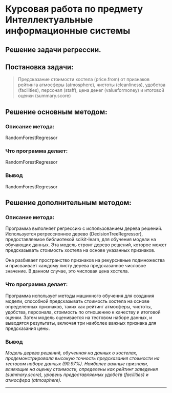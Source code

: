# Курсовая работа по предмету Интеллектуальные информационные системы
## Решение задачи регрессии.
## Постановка задачи:

>Предсказание стоимости хостела (price.from) от признаков рейтинга атмосферы (atmosphere), чистоты (cleanliness),
>удобства (facilities), персонал (staff), цена денег (valueformoney) и итоговой оценки (summary.score)

## Решение основным методом:
### Описание метода:
RandomForestRegressor
### Что программа делает:
RandomForestRegressor
### Вывод
RandomForestRegressor

## Решение дополнительным методом:
### Описание метода:
Программа выполняет регрессию с использованием дерева решений. Используется регрессионное дерево 
(DecisionTreeRegressor), предоставляемое библиотекой scikit-learn, для обучения модели на обучающих данных. 
Эта модель строит дерево решений, которое может предсказывать стоимость хостела на основе указанных признаков.

Она разбивает пространство признаков на рекурсивные подмножества и присваивает каждому листу дерева предсказанное 
числовое значение. В данном случае, это числовая цена хостела.
### Что программа делает:
Программа использует методы машинного обучения для создания модели, способной предсказывать стоимость хостела на 
основе определенных признаков, таких как рейтинг атмосферы, чистоты, удобства, персонала, стоимость по отношению к
качеству и итоговой оценки. Затем модель оценивается на тестовом наборе данных, и выводятся результаты, включая три
наиболее важных признака для предсказания цены.
### Вывод
_Модель дерева решений, обученная на данных о хостелах, продемонстрировала высокую точность предсказания стоимости на 
тестовом наборе данных (90.97%). Наиболее важные признаки, влияющие на оценку стоимости, определены как рейтинг 
заведения (summary.score), уровень предоставляемых удобств (facilities) и атмосфера (atmosphere)._

---

